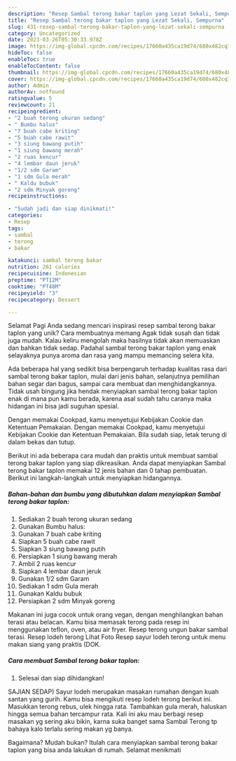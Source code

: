 ```yaml
---
description: "Resep Sambal terong bakar taplon yang Lezat Sekali, Sempurna"
title: "Resep Sambal terong bakar taplon yang Lezat Sekali, Sempurna"
slug: 431-resep-sambal-terong-bakar-taplon-yang-lezat-sekali-sempurna
category: Uncategorized
date: 2023-03-26T05:30:33.978Z
image: https://img-global.cpcdn.com/recipes/17660a435ca19d74/680x482cq70/sambal-terong-bakar-taplon-foto-resep-utama.jpg
hideToc: false
enableToc: true
enableTocContent: false
thumbnail: https://img-global.cpcdn.com/recipes/17660a435ca19d74/680x482cq70/sambal-terong-bakar-taplon-foto-resep-utama.jpg
cover: https://img-global.cpcdn.com/recipes/17660a435ca19d74/680x482cq70/sambal-terong-bakar-taplon-foto-resep-utama.jpg
author: Admin
authorAv: notfound
ratingvalue: 5
reviewcount: 21
recipeingredient:
- "2 buah terong ukuran sedang"
- " Bumbu halus"
- "7 buah cabe kriting"
- "5 buah cabe rawit"
- "3 siung bawang putih"
- "1 siung bawang merah"
- "2 ruas kencur"
- "4 lembar daun jeruk"
- "1/2 sdm Garam"
- "1 sdm Gula merah"
- " Kaldu bubuk"
- "2 sdm Minyak goreng"
recipeinstructions:

- "Sudah jadi dan siap dinikmati!"
categories:
- Resep
tags:
- sambal
- terong
- bakar

katakunci: sambal terong bakar 
nutrition: 261 calories
recipecuisine: Indonesian
preptime: "PT12M"
cooktime: "PT48M"
recipeyield: "3"
recipecategory: Dessert

---
```



Selamat Pagi Anda sedang mencari inspirasi resep sambal terong bakar taplon yang unik? Cara membuatnya memang Agak tidak susah dan tidak juga mudah. Kalau keliru mengolah maka hasilnya tidak akan memuaskan dan bahkan tidak sedap. Padahal sambal terong bakar taplon yang enak selayaknya punya aroma dan rasa yang mampu memancing selera kita.


Ada beberapa hal yang sedikit bisa berpengaruh terhadap kualitas rasa dari sambal terong bakar taplon, mulai dari jenis bahan, selanjutnya pemilihan bahan segar dan bagus, sampai cara membuat dan menghidangkannya. Tidak usah bingung jika hendak menyiapkan sambal terong bakar taplon enak di mana pun kamu berada, karena asal sudah tahu caranya maka hidangan ini bisa jadi suguhan spesial.

Dengan memakai Cookpad, kamu menyetujui Kebijakan Cookie dan Ketentuan Pemakaian. Dengan memakai Cookpad, kamu menyetujui Kebijakan Cookie dan Ketentuan Pemakaian. Bila sudah siap, letak terung di dalam bekas dan tutup.


Berikut ini ada beberapa cara mudah dan praktis untuk membuat sambal terong bakar taplon yang siap dikreasikan. Anda dapat menyiapkan Sambal terong bakar taplon memakai 12 jenis bahan dan 0 tahap pembuatan. Berikut ini langkah-langkah untuk menyiapkan hidangannya.

<!--inarticleads1-->

##### Bahan-bahan dan bumbu yang dibutuhkan dalam menyiapkan Sambal terong bakar taplon:

1. Sediakan 2 buah terong ukuran sedang
1. Gunakan  Bumbu halus:
1. Gunakan 7 buah cabe kriting
1. Siapkan 5 buah cabe rawit
1. Siapkan 3 siung bawang putih
1. Persiapkan 1 siung bawang merah
1. Ambil 2 ruas kencur
1. Siapkan 4 lembar daun jeruk
1. Gunakan 1/2 sdm Garam
1. Sediakan 1 sdm Gula merah
1. Gunakan  Kaldu bubuk
1. Persiapkan 2 sdm Minyak goreng


Makanan ini juga cocok untuk orang vegan, dengan menghilangkan bahan terasi atau belacan. Kamu bisa memasak terong pada resep ini menggunakan teflon, oven, atau air fryer. Resep terong ungun bakar sambal terasi. Resep lodeh terong Lihat Foto Resep sayur lodeh terong untuk menu makan siang yang praktis (DOK. 

<!--inarticleads2-->

##### Cara membuat Sambal terong bakar taplon:


1. Selesai dan siap dihidangkan!

SAJIAN SEDAP) Sayur lodeh merupakan masakan rumahan dengan kuah santan yang gurih. Kamu bisa mengikuti resep lodeh terong berikut ini. Masukkan terong rebus, ulek hingga rata. Tambahkan gula merah, haluskan hingga semua bahan tercampur rata. Kali ini aku mau berbagi resep masakan yg sering aku bikin, karna suka banget sama Sambal Terong tp bahaya kalo terlalu sering makan yg banya. 

Bagaimana? Mudah bukan? Itulah cara menyiapkan sambal terong bakar taplon yang bisa anda lakukan di rumah. Selamat menikmati
